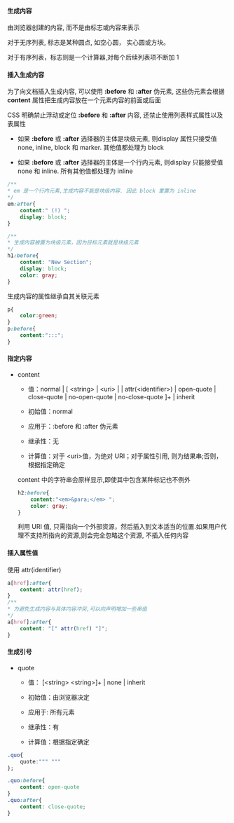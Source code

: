 #### 生成内容
由浏览器创建的内容, 而不是由标志或内容来表示

对于无序列表, 标志是某种圆点, 如空心圆， 实心圆或方块。

对于有序列表，标志则是一个计算器,对每个后续列表项不断加 1

#### 插入生成内容
为了向文档插入生成内容, 可以使用 **:before** 和 **:after** 伪元素, 这些伪元素会根据 **content** 属性把生成内容放在一个元素内容的前面或后面

CSS 明确禁止浮动或定位 **:before** 和 **:after** 内容, 还禁止使用列表样式属性以及表属性
- 如果 **:before** 或 **:after** 选择器的主体是块级元素, 则display 属性只接受值 none, inline, block 和 marker. 其他值都处理为 block

- 如果 **:before** 或 **:after**  选择器的主体是一个行内元素, 则display 只能接受值 none 和 inline. 所有其他值都处理为 inline

```css
/**
* em 是一个行内元素,生成内容不能是块级内容. 因此 block 重置为 inline
*/
em:after{
    content:" (!) ";
    display: block;
}

/**
* 生成内容被置为块级元素，因为目标元素就是块级元素
*/
h1:before{
    content: "New Section";
    display: block;
    color: gray;
}
```

生成内容的属性继承自其关联元素

```css
p{
    color:green;
}
p:before{
    content:":::";
}
```

#### 指定内容
- content
    - 值：normal | [ \<string> | \<uri> | <counter> | attr(\<identifier>) | open-quote | close-quote | no-open-quote | no-close-quote ]+ | inherit
    
    - 初始值：normal
    - 应用于：:before 和 :after 伪元素
    - 继承性：无
    - 计算值：对于 \<uri>值，为绝对 URI；对于属性引用, 则为结果串;否则，根据指定确定

    content 中的字符串会原样显示,即使其中包含某种标记也不例外
    
    ```css
    h2:before{
        content:"<em>&para;</em> ";
        color: gray;
    }
    ```
    利用 URI 值, 只需指向一个外部资源，然后插入到文本适当的位置.如果用户代理不支持所指向的资源,则会完全忽略这个资源, 不插入任何内容

#### 插入属性值
 使用 attr(identifier)
 
 ```css
 a[href]:after{
     content: attr(href);
 }
 /**
 * 为避免生成内容与具体内容冲突,可以向声明增加一些串值
 */
 a[href]:after{
     content: "[" attr(href) "]";
 }
 ```
 #### 生成引号
 - quote
    - 值： [\<string> \<string>]+ | none | inherit
    
    - 初始值：由浏览器决定
    - 应用于: 所有元素
    - 继承性：有
    - 计算值：根据指定确定

```css
.quo{
    quote:""" """
};

.quo:before{
    content: open-quote
}
.quo:after{
    content: close-quote;
}
```



